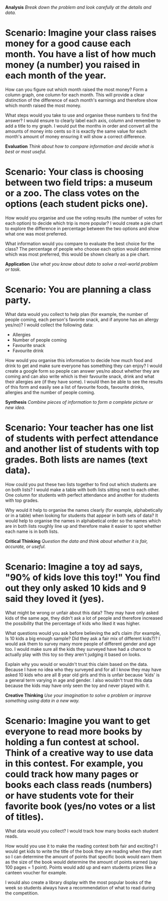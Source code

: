 **Analysis**
*Break down the problem and look carefully at the details and data.*

# Scenario: Imagine your class raises money for a good cause each month. You have a list of how much money (a number) you raised in each month of the year. 

How can you figure out which month raised the most money? 
Form a column graph, one column for each month. This will provide a clear distinction of the difference of each month's earnings and therefore show which month raised the most money.

What steps would you take to use and organise these numbers to find the answer?
I would ensure to clearly label each axis, column and remember to add a title to my graph. I would put the months in order and convert all the amounts of money into cents so it is exactly the same value for each month's amount of money ensuring it will show a correct difference.

**Evaluation**
*Think about how to compare information and decide what is best or most useful.*

# Scenario: Your class is choosing between two field trips: a museum or a zoo. The class votes on the options (each student picks one). 

How would you organise and use the voting results (the number of votes for each option) to decide which trip is more popular? 
I would create a pie chart to explore the difference in percentage between the two options and show what one was most preferred.

What information would you compare to evaluate the best choice for the class?
The percentage of people who choose each option would determine which was most preferred, this would be shown clearly as a pie chart.

**Application**
*Use what you know about data to solve a real-world problem or task.*

# Scenario: You are planning a class party. 

What data would you collect to help plan (for example, the number of people coming, each person's favorite snack, and if anyone has an allergy yes/no)? 
I would collect the following data:
- Allergies
- Number of people coming
- Favourite snack
- Favourite drink

How would you organise this information to decide how much food and drink to get and make sure everyone has something they can enjoy?
I would create a google form so people can answer yes/no about whether they are coming and can also write which is their favourite snack, drink and what their allergies are (if they have some). I would then be able to see the results of this form and easily see a list of favourite foods, favourite drinks, allergies and the number of people coming.

**Synthesis**
*Combine pieces of information to form a complete picture or new idea.*

# Scenario: Your teacher has one list of students with perfect attendance and another list of students with top grades. Both lists are names (text data). 

How could you put these two lists together to find out which students are on both lists? 
I would make a table with both lists sitting next to each other. One column for students with perfect attendance and another for students with top grades.

Why would it help to organise the names clearly (for example, alphabetically or in a table) when looking for students that appear in both sets of data?
It would help to organise the names in alphabetical order so the names which are in both lists roughly line up and therefore make it easier to spot whether each name is in both lists.

**Critical Thinking**
*Question the data and think about whether it is fair, accurate, or useful.*

# Scenario: Imagine a toy ad says, "90% of kids love this toy!" You find out they only asked 10 kids and 9 said they loved it (yes). 

What might be wrong or unfair about this data? 
They may have only asked kids of the same age, they didn't ask a lot of people and therefore increased the possibility that the percentage of kids who liked it was higher.

What questions would you ask before believing the ad’s claim (for example, Is 10 kids a big enough sample? Did they ask a fair mix of different kids?)? 
I would ask them to survey many more people of different gender and age too. I would make sure all the kids they surveyed have had a chance to actually play with this toy so they aren't judging it based on looks.

Explain why you would or wouldn't trust this claim based on the data.
Because I have no idea who they surveyed and for all I know they may have asked 10 kids who are all 8 year old girls and this is unfair because 'kids' is a general term varying in age and gender. I also wouldn't trust this data because the kids may have only seen the toy and never played with it.

**Creative Thinking**
*Use your imagination to solve a problem or improve something using data in a new way.*

# Scenario: Imagine you want to get everyone to read more books by holding a fun contest at school. Think of a creative way to use data in this contest. For example, you could track how many pages or books each class reads (numbers) or have students vote for their favorite book (yes/no votes or a list of titles). 

What data would you collect?
I would track how many books each student reads. 

How would you use it to make the reading contest both fair and exciting?
I would get kids to write the title of the book they are reading when they start so I can determine the amount of points that specific book would earn them as the size of the book would determine the amount of points earned (say 100 pages = 1 point). Points would add up and earn students prizes like a canteen voucher for example.

I would also create a library display with the most popular books of the week so students always have a recommendation of what to read during the competition.